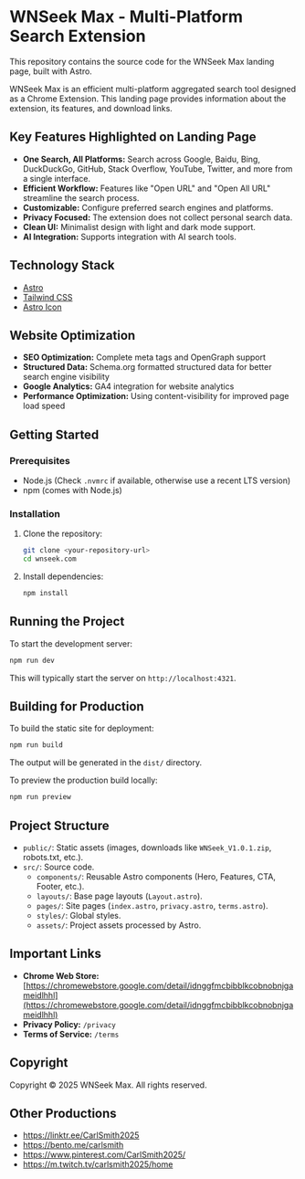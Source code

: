 # WNSeek Max - Multi-Platform Search Extension

This repository contains the source code for the WNSeek Max landing page, built with Astro.

WNSeek Max is an efficient multi-platform aggregated search tool designed as a Chrome Extension. This landing page provides information about the extension, its features, and download links.

## Key Features Highlighted on Landing Page

*   **One Search, All Platforms:** Search across Google, Baidu, Bing, DuckDuckGo, GitHub, Stack Overflow, YouTube, Twitter, and more from a single interface.
*   **Efficient Workflow:** Features like "Open URL" and "Open All URL" streamline the search process.
*   **Customizable:** Configure preferred search engines and platforms.
*   **Privacy Focused:** The extension does not collect personal search data.
*   **Clean UI:** Minimalist design with light and dark mode support.
*   **AI Integration:** Supports integration with AI search tools.

## Technology Stack

*   [Astro](https://astro.build/)
*   [Tailwind CSS](https://tailwindcss.com/)
*   [Astro Icon](https://github.com/natemoo-re/astro-icon#readme)

## Website Optimization

*   **SEO Optimization:** Complete meta tags and OpenGraph support
*   **Structured Data:** Schema.org formatted structured data for better search engine visibility
*   **Google Analytics:** GA4 integration for website analytics
*   **Performance Optimization:** Using content-visibility for improved page load speed

## Getting Started

### Prerequisites

*   Node.js (Check `.nvmrc` if available, otherwise use a recent LTS version)
*   npm (comes with Node.js)

### Installation

1.  Clone the repository:
    ```bash
    git clone <your-repository-url>
    cd wnseek.com 
    ```
2.  Install dependencies:
    ```bash
    npm install
    ```

## Running the Project

To start the development server:

```bash
npm run dev
```

This will typically start the server on `http://localhost:4321`.

## Building for Production

To build the static site for deployment:

```bash
npm run build
```

The output will be generated in the `dist/` directory.

To preview the production build locally:

```bash
npm run preview
```

## Project Structure

*   `public/`: Static assets (images, downloads like `WNSeek_V1.0.1.zip`, robots.txt, etc.).
*   `src/`: Source code.
    *   `components/`: Reusable Astro components (Hero, Features, CTA, Footer, etc.).
    *   `layouts/`: Base page layouts (`Layout.astro`).
    *   `pages/`: Site pages (`index.astro`, `privacy.astro`, `terms.astro`).
    *   `styles/`: Global styles.
    *   `assets/`: Project assets processed by Astro.

## Important Links

*   **Chrome Web Store:** [https://chromewebstore.google.com/detail/idnggfmcbibblkcobnobnjgameidlhhl](https://chromewebstore.google.com/detail/idnggfmcbibblkcobnobnjgameidlhhl)
*   **Privacy Policy:** `/privacy`
*   **Terms of Service:** `/terms`

## Copyright

Copyright © 2025 WNSeek Max. All rights reserved.

## Other Productions

*   https://linktr.ee/CarlSmith2025
*   https://bento.me/carlsmith
*   https://www.pinterest.com/CarlSmith2025/
*   https://m.twitch.tv/carlsmith2025/home
